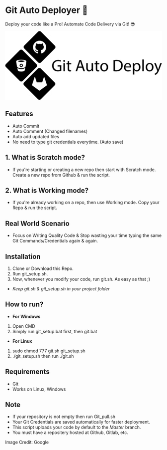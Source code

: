 # Git Auto Deployer 🚀
Deploy your code like a Pro! Automate Code Delivery via Git! 😎

<img src="assets/gitautodeploy.png">

## Features
- Auto Commit
- Auto Comment (Changed filenames)
- Auto add updated files
- No need to type git credentials everytime. (Auto save)


## 1. What is Scratch mode?
- If you're starting or creating a new repo then start with Scratch mode. Create a new repo from Github & run the script.

## 2. What is Working mode?
- If you're already working on a repo, then use Working mode. Copy your Repo & run the script.

## Real World Scenario
- Focus on Writing Quality Code & Stop wasting your time typing the same Git Commands/Credentials again & again.

## Installation
1. Clone or Download this Repo.
2. Run git_setup.sh.
3. Now, whenever you modify your code, run git.sh. As easy as that ;)
- *Keep git.sh & git_setup.sh in your project folder*

## How to run?
- **For Windows**
1. Open CMD
2. Simply run git_setup.bat first, then git.bat

- **For Linux**
1. sudo chmod 777 git.sh git_setup.sh
2. ./git_setup.sh then run ./git.sh


## Requirements
- Git 
- Works on Linux, Windows

## Note
- If your repository is not empty then run Git_pull.sh
- Your Git Credentials are saved automatically for faster deployment.
- This script uploads your code by default to the *Master* branch.
- You must have a repositery hosted at Github, Gitlab, etc.

Image Credit: Google
